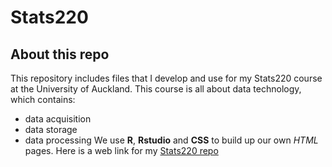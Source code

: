 # Stats220
## About this repo
This repository includes files that I develop and use for my Stats220 course at the University of Auckland.
This course is all about data technology, which contains:
* data acquisition
* data storage 
* data processing
We use **R**, **Rstudio** and **CSS** to build up our own *HTML* pages.
Here is a web link for my [Stats220 repo](https://ych479.github.io/Stats220/)
